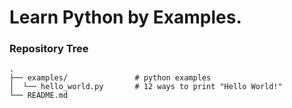 Learn Python by Examples.
=========================

### Repository Tree

    .
    ├── examples/               # python examples
    │  └── hello_world.py       # 12 ways to print "Hello World!"                   
    └── README.md
